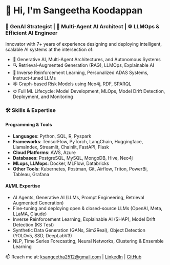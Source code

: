 # 👋 Hi, I'm Sangeetha Koodappan

### 🚀 GenAI Strategist | 🧠 Multi-Agent AI Architect | ⚙️ LLMOps & Efficient AI Engineer

Innovator with 7+ years of experience designing and deploying intelligent, scalable AI systems at the intersection of:
- 🤖 Generative AI, Multi-Agent Architectures, and Autonomous Systems
- 🔍 Retrieval-Augmented Generation (RAG), LLMOps, Explainable AI
- 🧠 Inverse Reinforcement Learning, Personalized ADAS Systems, Instruct-tuned LLMs
- 🕸️ Graph-based Risk Models using Neo4j, RDF, SPARQL
- ⚙️ Full ML Lifecycle: Model Development, MLOps, Model Drift Detection, Deployment, and Monitoring

### 🛠️ Skills & Expertise
#### Programming & Tools
- **Languages**: Python, SQL, R, Pyspark
- **Frameworks**: TensorFlow, PyTorch, LangChain, Huggingface, LlamaIndex, Streamlit, Chainlit, FastAPI, Flask
- **Cloud Platforms**: AWS, Azure
- **Databases**: PostgreSQL, MySQL, MongoDB, Hive, Neo4j
- **MLops, LLMops**: Docker, MLFlow, Databricks
- **Other Tools**: Kubernetes, Postman, Git, Airflow, Triton, PowerBi, Tableau, Grafana

#### AI/ML Expertise
- AI Agents, Generative AI (LLMs, Prompt Engineering, Retrieval Augmented Generation)
- Fine-tuning and deploying open & closed-source LLMs (OpenAI, Meta, LLaMA, Claude)
- Inverse Reinforcement Learning, Explainable AI (SHAP), Model Drift Detection (KS Test)
- Synthetic Data Generation (GANs, Sim2Real), Object Detection (YOLOv5, SSD, DeepLabV3)
- NLP, Time Series Forecasting, Neural Networks, Clustering & Ensemble Learning

📫 Reach me at: ksangeetha2512@gmail.com | [LinkedIn](https://linkedin.com/in/sangeethakoodappan) | [GitHub](https://github.com/sangeethakgit)

